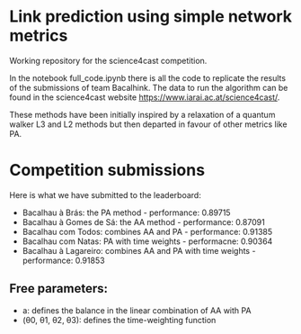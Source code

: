 # Link prediction using simple network metrics
Working repository for the science4cast competition.

In the notebook full_code.ipynb there is all the code to replicate the results of the submissions of team Bacalhink. The data to run the algorithm can be found in the science4cast website https://www.iarai.ac.at/science4cast/.

These methods have been initially inspired by a relaxation of a quantum walker L3 and L2 methods but then departed in favour of other metrics like PA.

# Competition submissions

Here is what we have submitted to the leaderboard:

- Bacalhau à Brás: the PA method - performance: 0.89715
- Bacalhau à Gomes de Sá: the AA method - performance: 0.87091
- Bacalhau com Todos: combines AA and PA - performance: 0.91385
- Bacalhau com Natas: PA with time weights - performacne: 0.90364
- Bacalhau à Lagareiro: combines AA and PA with time weights - performance: 0.91853

## Free parameters:

- a: defines the balance in the linear combination of AA with PA
- (θ0, θ1, θ2, θ3): defines the time-weighting function
